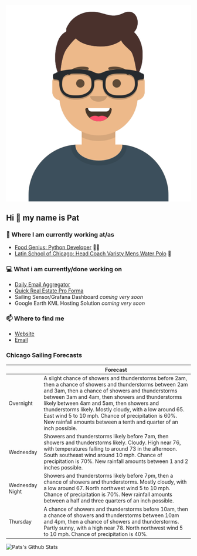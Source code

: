 [![Social banner for p-j-falconer](https://raw.githubusercontent.com/P-J-FALCONER/P-J-FALCONER/master/assets/avataaars.svg)](https://patfalconer.com/)
## Hi :wave: my name is Pat

### 💼 Where I am currently working at/as
- [Food Genius: Python Developer](https://getfoodgenius.com/) 🍔🐍
- [Latin School of Chicago: Head Coach Varisty Mens Water Polo](https://www.latinschool.org/) 🤽


### 💻 What i am currently/done working on
 - [Daily Email Aggregator](https://github.com/P-J-FALCONER/dott_daily_mail)
 - [Quick Real Estate Pro Forma](https://github.com/P-J-FALCONER/henry)
 - Sailing Sensor/Grafana Dashboard *coming very soon*
 - Google Earth KML Hosting Solution *coming very soon*

### 📫 Where to find me
 - [Website](https://patfalconer.com/)
 - [Email](mailto:patrick.j.falconer@gmail.com)


### Chicago Sailing Forecasts
|   | Forecast  |
|---|---|
| Overnight | A slight chance of showers and thunderstorms before 2am, then a chance of showers and thunderstorms between 2am and 3am, then a chance of showers and thunderstorms between 3am and 4am, then showers and thunderstorms likely between 4am and 5am, then showers and thunderstorms likely. Mostly cloudy, with a low around 65. East wind 5 to 10 mph. Chance of precipitation is 60%. New rainfall amounts between a tenth and quarter of an inch possible. |
| Wednesday | Showers and thunderstorms likely before 7am, then showers and thunderstorms likely. Cloudy. High near 76, with temperatures falling to around 73 in the afternoon. South southeast wind around 10 mph. Chance of precipitation is 70%. New rainfall amounts between 1 and 2 inches possible. |
| Wednesday Night | Showers and thunderstorms likely before 7pm, then a chance of showers and thunderstorms. Mostly cloudy, with a low around 67. North northwest wind 5 to 10 mph. Chance of precipitation is 70%. New rainfall amounts between a half and three quarters of an inch possible. |
| Thursday | A chance of showers and thunderstorms before 10am, then a chance of showers and thunderstorms between 10am and 4pm, then a chance of showers and thunderstorms. Partly sunny, with a high near 78. North northwest wind 5 to 10 mph. Chance of precipitation is 40%. |

![Pats's Github Stats](https://github-readme-stats.vercel.app/api?username=p-j-falconer&show_icons=true&theme=radical)
